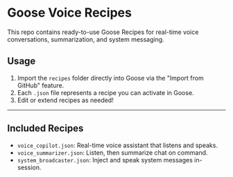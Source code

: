 # Goose Voice Recipes

This repo contains ready-to-use Goose Recipes for real-time voice conversations, summarization, and system messaging.

## Usage

1. Import the `recipes` folder directly into Goose via the "Import from GitHub" feature.
2. Each `.json` file represents a recipe you can activate in Goose.
3. Edit or extend recipes as needed!

---

## Included Recipes

- `voice_copilot.json`: Real-time voice assistant that listens and speaks.
- `voice_summarizer.json`: Listen, then summarize chat on command.
- `system_broadcaster.json`: Inject and speak system messages in-session.
